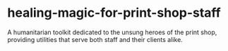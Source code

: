 # healing-magic-for-print-shop-staff
A humanitarian toolkit dedicated to the unsung heroes of the print shop, providing utilities that serve both staff and their clients alike.
